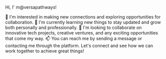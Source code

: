 Hi, I' m@versapathways!

👀 I'm interested in making new connections and exploring opportunities for collaboration.
🌱 I'm currently learning new things to stay updated and grow both personally and professionally.
💞️ I'm looking to collaborate on innovative tech projects, creative ventures, and any exciting opportunities that come my way.
📫 You can reach me by sending a message or contacting me through the platform. Let's connect and see how we can work together to achieve great things!

<!---
versapathways/versapathways is a ✨ special ✨ repository because its `README.md` (this file) appears on your GitHub profile.
You can click the Preview link to take a look at your changes.
--->
